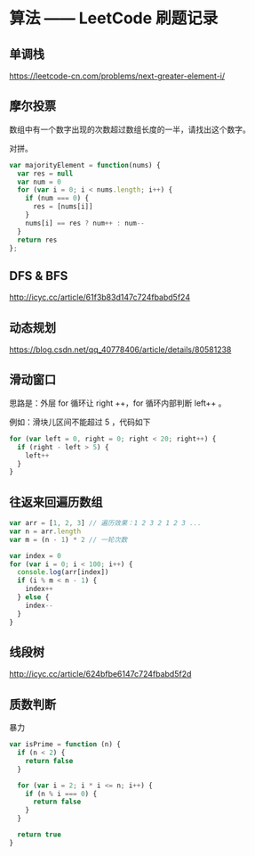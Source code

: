 # 算法 —— LeetCode 刷题记录

## 单调栈

https://leetcode-cn.com/problems/next-greater-element-i/

## 摩尔投票

数组中有一个数字出现的次数超过数组长度的一半，请找出这个数字。

对拼。

```javascript
var majorityElement = function(nums) {
  var res = null
  var num = 0
  for (var i = 0; i < nums.length; i++) {
    if (num === 0) {
      res = [nums[i]]
    }
    nums[i] == res ? num++ : num--
  }
  return res
};
```

## DFS & BFS

http://icyc.cc/article/61f3b83d147c724fbabd5f24

## 动态规划

https://blog.csdn.net/qq_40778406/article/details/80581238

## 滑动窗口

思路是：外层 for 循环让 right ++，for 循环内部判断 left++ 。

例如：滑块儿区间不能超过 5 ，代码如下

```javascript
for (var left = 0, right = 0; right < 20; right++) {
  if (right - left > 5) {
    left++
  }
}
```

## 往返来回遍历数组

```javascript
var arr = [1, 2, 3] // 遍历效果：1 2 3 2 1 2 3 ...
var n = arr.length
var m = (n - 1) * 2 // 一轮次数

var index = 0
for (var i = 0; i < 100; i++) {
  console.log(arr[index])
  if (i % m < n - 1) {
    index++
  } else {
    index--
  }
}
```

## 线段树

http://icyc.cc/article/624bfbe6147c724fbabd5f2d

## 质数判断

暴力

```javascript
var isPrime = function (n) {
  if (n < 2) {
    return false
  }

  for (var i = 2; i * i <= n; i++) {
    if (n % i === 0) {
      return false
    }
  }

  return true
}
```
